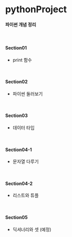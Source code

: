 # pythonProject
#### 파이썬 개념 정리
</br>

#### Section01
- print 함수  
</br>



#### Section02
- 파이썬 둘러보기  
</br>


#### Section03
- 데이터 타입  
</br>


#### Section04-1
- 문자열 다루기  
</br>


#### Section04-2
- 리스트와 튜플  
</br>


#### Section05
- 딕셔너리와 셋 (예정)  




